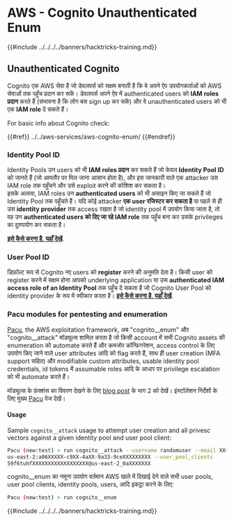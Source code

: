# AWS - Cognito Unauthenticated Enum

{{#include ../../../../banners/hacktricks-training.md}}

## Unauthenticated Cognito

Cognito एक AWS सेवा है जो डेवलपर्स को सक्षम बनाती है कि वे अपने ऐप उपयोगकर्ताओं को AWS सेवाओं तक पहुँच प्रदान कर सकें। डेवलपर्स अपने ऐप में authenticated users को **IAM roles प्रदान** करते हैं (संभावना है कि लोग बस sign up कर सकें) और वे unauthenticated users को भी एक **IAM role** दे सकते हैं।

For basic info about Cognito check:

{{#ref}}
../../aws-services/aws-cognito-enum/
{{#endref}}

### Identity Pool ID

Identity Pools उन users को भी **IAM roles प्रदान** कर सकते हैं जो केवल **Identity Pool ID** को जानते हैं (जो आमतौर पर मिल जाना आसान होता है), और इस जानकारी वाले एक attacker उस IAM role तक पहुँचने और उसे exploit करने की कोशिश कर सकता है।  
इसके अलावा, IAM roles उन **authenticated users** को भी असाइन किए जा सकते हैं जो Identity Pool तक पहुँचते हैं। यदि कोई attacker **एक user रजिस्टर कर सकता है** या पहले से ही उस **identity provider** तक access रखता है जो identity pool में उपयोग किया जाता है, तो वह उन **authenticated users को दिए जा रहे IAM role** तक पहुँच बना कर उसके privileges का दुरुपयोग कर सकता है।

[**इसे कैसे करना है, यहाँ देखें**](../../aws-services/aws-cognito-enum/cognito-identity-pools.md).

### User Pool ID

डिफ़ॉल्ट रूप से Cognito नए users को **register** करने की अनुमति देता है। किसी user को register करने में सक्षम होना आपको underlying application या उस **authenticated IAM access role of an Identity Pool** तक पहुँच दे सकता है जो Cognito User Pool को identity provider के रूप में स्वीकार करता है। [**इसे कैसे करना है, यहाँ देखें**](../../aws-services/aws-cognito-enum/cognito-user-pools.md#registration).

### Pacu modules for pentesting and enumeration

[Pacu](https://github.com/RhinoSecurityLabs/pacu), the AWS exploitation framework, अब "cognito__enum" और "cognito__attack" मॉड्यूल्स शामिल करता है जो किसी account में सभी Cognito assets की enumeration को automate करते हैं और कमजोर कॉन्फ़िगरेशन, access control के लिए उपयोग किए जाने वाले user attributes आदि को flag करते हैं, साथ ही user creation (MFA support सहित) और modifiable custom attributes, usable identity pool credentials, id tokens में assumable roles आदि के आधार पर privilege escalation को भी automate करते हैं।

मॉड्यूल्स के फ़ंक्शंस का विवरण देखने के लिए [blog post](https://rhinosecuritylabs.com/aws/attacking-aws-cognito-with-pacu-p2) के भाग 2 को देखें। इंस्टॉलेशन निर्देशों के लिए मुख्य [Pacu](https://github.com/RhinoSecurityLabs/pacu) पेज देखें।

#### Usage

Sample `cognito__attack` usage to attempt user creation and all privesc vectors against a given identity pool and user pool client:
```bash
Pacu (new:test) > run cognito__attack --username randomuser --email XX+sdfs2@gmail.com --identity_pools
us-east-2:a06XXXXX-c9XX-4aXX-9a33-9ceXXXXXXXXX --user_pool_clients
59f6tuhfXXXXXXXXXXXXXXXXXX@us-east-2_0aXXXXXXX
```
cognito\_\_enum का नमूना उपयोग वर्तमान AWS खाते में दिखाई देने वाले सभी user pools, user pool clients, identity pools, users, आदि इकट्ठा करने के लिए:
```bash
Pacu (new:test) > run cognito__enum
```
{{#include ../../../../banners/hacktricks-training.md}}

